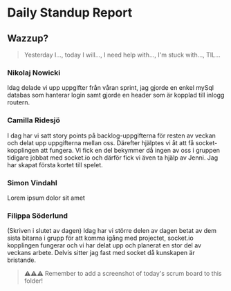 # Daily Standup Report

## Wazzup?

> Yesterday I…, today I will…, I need help with…, I'm stuck with…, TIL…

### Nikolaj Nowicki

Idag delade vi upp uppgifter från våran sprint, jag gjorde en enkel mySql databas som hanterar login samt gjorde en header som är kopplad till inlogg routern.

### Camilla Ridesjö

I dag har vi satt story points på backlog-uppgifterna för resten av veckan och delat upp uppgifterna mellan oss. Därefter hjälptes vi åt att få socket-kopplingen att fungera. Vi fick en del bekymmer då ingen av oss i gruppen tidigare jobbat med socket.io och därför fick vi även ta hjälp av Jenni. Jag har skapat första kortet till spelet. 

### Simon Vindahl

Lorem ipsum dolor sit amet

### Filippa Söderlund

(Skriven i slutet av dagen) Idag har vi större delen av dagen betat av dem sista bitarna i grupp för att komma igång med projectet, socket.io kopplingen fungerar och vi har delat upp och planerat en stor del av veckans arbete. Delvis sitter jag fast med socket då kunskapen är bristande. 

> ⚠️⚠️⚠️ Remember to add a screenshot of today's scrum board to this folder!


